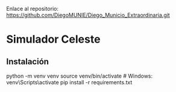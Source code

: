Enlace al repositorio: https://github.com/DiegoMUNIE/Diego_Municio_Extraordinaria.git

# Simulador Celeste

## Instalación

python -m venv venv
source venv/bin/activate  # Windows: venv\Scripts\activate
pip install -r requirements.txt
